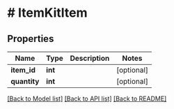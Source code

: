 # # ItemKitItem

## Properties

Name | Type | Description | Notes
------------ | ------------- | ------------- | -------------
**item_id** | **int** |  | [optional] 
**quantity** | **int** |  | [optional] 

[[Back to Model list]](../../README.md#documentation-for-models) [[Back to API list]](../../README.md#documentation-for-api-endpoints) [[Back to README]](../../README.md)


